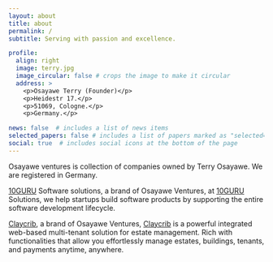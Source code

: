 ```yaml
---
layout: about
title: about
permalink: /
subtitle: Serving with passion and excellence.

profile:
  align: right
  image: terry.jpg
  image_circular: false # crops the image to make it circular
  address: >
    <p>Osayawe Terry (Founder)</p>
    <p>Heidestr 17.</p>
    <p>51069, Cologne.</p>
    <p>Germany.</p>

news: false  # includes a list of news items
selected_papers: false # includes a list of papers marked as "selected={true}"
social: true  # includes social icons at the bottom of the page
---
```


Osayawe ventures is collection of companies owned by Terry Osayawe. We are registered in Germany.

[10GURU](https://10guru.com) Software solutions, a brand of Osayawe Ventures, at [10GURU](https://10guru.com) Solutions, we help startups build software products by supporting the entire software development lifecycle.

[Claycrib](https://app.claycrib.com/), a brand of Osayawe Ventures, [Claycrib](https://app.claycrib.com/) is a powerful integrated web-based multi-tenant solution for estate management. Rich with functionalities that allow you effortlessly manage estates, buildings, tenants, and payments anytime, anywhere.